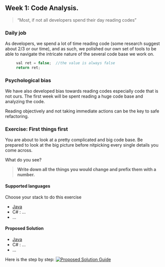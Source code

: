 ## Week 1: Code Analysis.

> “Most, if not all developers spend their day reading codes”

### Daily job

As developers, we spend a lot of time reading code (some research suggest about 2/3 or our time), and as such, we polished our own set of tools to be able to navigate the intricate nature of the several code base we work on.

```java
     val ret = false;  //the value is always false
     return ret;
```

### Psychological bias

We have also developed bias towards reading codes especially code that is not ours. The first week will be spent reading a huge code base and analyzing the code. 

Reading objectively and not taking immediate actions can be the key to safe refactoring.

### Exercise: First things first

You are about to look at a pretty complicated and big code base. Be prepared to look at the big picture before nitpicking every single details you come across.

What do you see? 

>**Write down all the things you would change and prefix them with a number.**

#### Supported languages

Choose your stack to do this exercise

- [Java](/exercise/java/week01-code-analysis/exercise/)
- C# : ...
- ...

#### Proposed Solution

- [Java](/solution/java/week01-code-analysis/exercise/)
- C# : ...
- ...

Here is the step by step:
[![Proposed Solution Guide](../../img/proposed-solution.png)](solution/step-by-step.md)
